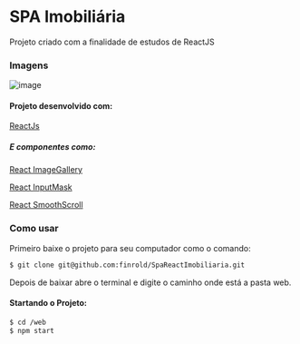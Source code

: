 # SPA Imobiliária

Projeto criado com a finalidade de estudos de ReactJS


### Imagens

![image](https://user-images.githubusercontent.com/53828295/84847907-8254d700-b028-11ea-8400-828f5be52567.png)

#### Projeto desenvolvido com:
[ReactJs](https://pt-br.reactjs.org/)


##### E componentes como:
[React ImageGallery](https://github.com/xiaolin/react-image-gallery)

[React InputMask](https://github.com/sanniassin/react-input-mask)

[React SmoothScroll](https://github.com/iamdustan/smoothscroll)


### Como usar
Primeiro baixe o projeto para seu computador como o comando:
```sh
$ git clone git@github.com:finrold/SpaReactImobiliaria.git
```

Depois de baixar abre o terminal e digite o caminho onde está a pasta web.
#### Startando o Projeto:
```sh
$ cd /web
$ npm start
```

